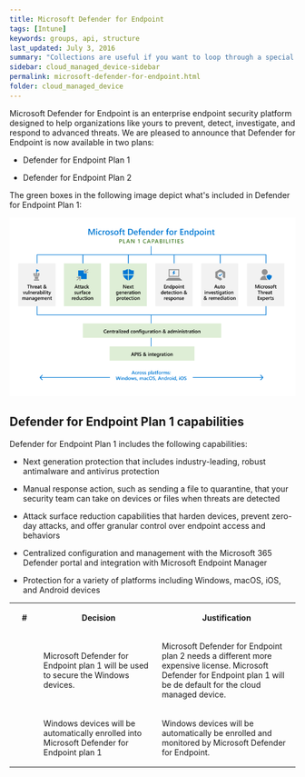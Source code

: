 ```yaml
---
title: Microsoft Defender for Endpoint
tags: [Intune]
keywords: groups, api, structure
last_updated: July 3, 2016
summary: "Collections are useful if you want to loop through a special folder of pages that you make available in a content API. You could also use collections if you have a set of articles that you want to treat differently from the other content, with a different layout or format."
sidebar: cloud_managed_device-sidebar
permalink: microsoft-defender-for-endpoint.html
folder: cloud_managed_device
---
```


Microsoft Defender for Endpoint is an enterprise endpoint security platform designed to help organizations like yours to prevent, detect, investigate, and respond to advanced threats. We are pleased to announce that Defender for Endpoint is now available in two plans:

*   Defender for Endpoint Plan 1
    
*   Defender for Endpoint Plan 2
    

The green boxes in the following image depict what's included in Defender for Endpoint Plan 1:

![](attachments/2013331705/2013528152.png)

Defender for Endpoint Plan 1 capabilities
-----------------------------------------

Defender for Endpoint Plan 1 includes the following capabilities:

*   Next generation protection that includes industry-leading, robust antimalware and antivirus protection
    
*   Manual response action, such as sending a file to quarantine, that your security team can take on devices or files when threats are detected
    
*   Attack surface reduction capabilities that harden devices, prevent zero-day attacks, and offer granular control over endpoint access and behaviors
    
*   Centralized configuration and management with the Microsoft 365 Defender portal and integration with Microsoft Endpoint Manager
    
*   Protection for a variety of platforms including Windows, macOS, iOS, and Android devices
    

<table data-layout="default" data-local-id="42a408eb-d7ea-4a09-96ce-d6c63dc82c95" class="confluenceTable"><colgroup><col style="width: 80.0px;"><col style="width: 307.0px;"><col style="width: 372.0px;"></colgroup><tbody><tr><th class="confluenceTh"><p><strong>#</strong></p></th><th class="confluenceTh"><p><strong>Decision</strong></p></th><th class="confluenceTh"><p><strong>Justification</strong></p></th></tr><tr><td class="confluenceTd"><p></p></td><td class="confluenceTd"><p>Microsoft Defender for Endpoint plan 1 will be used to secure the Windows devices.</p></td><td class="confluenceTd"><p>Microsoft Defender for Endpoint plan 2 needs a different more expensive license. Microsoft Defender for Endpoint plan 1 will be de default for the cloud managed device.</p></td></tr><tr><td class="confluenceTd"><p></p></td><td class="confluenceTd"><p>Windows devices will be automatically enrolled into Microsoft Defender for Endpoint plan 1</p></td><td class="confluenceTd"><p>Windows devices will be automatically be enrolled and monitored by Microsoft Defender for Endpoint.</p></td></tr></tbody></table>